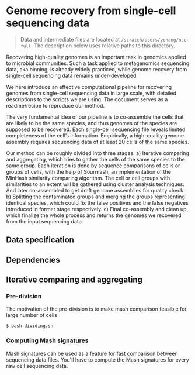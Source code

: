 # Genome recovery from single-cell sequencing data

> Data and intermediate files are located at `/scratch/users/yehang/nsc-full`. The description below uses relative paths to this directory.

Recovering high-quality genomes is an important task in genomics applied to microbial communities. Such a task applied to metagenomics sequencing data, aka binning, is already widely practiced, while genome recovery from single-cell sequencing data remains under-developed.

We here introduce an effective computational pipeline for recovering genomes from single-cell sequencing data in large scale, with detailed descriptions to the scripts we are using. The document serves as a readme/recipe to reproduce our method.

The very fundamental idea of our pipeline is to co-assemble the cells that are likely to be the same species, and thus genomes of the species are supposed to be recovered. Each single-cell sequencing file reveals limited completeness of the cell’s information. Empirically, a high-quality genome assembly requires sequencing data of at least 20 cells of the same species.

Our method can be roughly divided into three stages. a) Iterative comparing and aggregating, which tries to gather the cells of the same species to the same group. Each iteration is done by sequence comparisons of cells or groups of cells, with the help of Sourmash, an implementation of the MinHash similarity comparing algorithm. The cell or cell groups with similarities to an extent will be gathered using cluster analysis techniques. And later co-assembled to get draft genome assemblies for quality check. b) Splitting the contaminated groups and merging the groups representing identical species, which could fix the false positives and the false negatives introduced in former stage respectively. c) Final co-assembly and clean up, which finalize the whole process and returns the genomes we recovered from the input sequencing data.

## Data specification



## Dependencies




## Iterative comparing and aggregating

### Pre-division

The motivation of the pre-division is to make mash comparison feasible for large number of cells

```
$ bash dividing.sh
```

### Computing Mash signatures

Mash signatures can be used as a feature for fast comparison between sequencing data files. 
You'll have to compute the Mash signatures for every raw cell sequencing data.

```

```